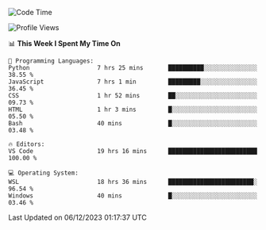 <!--START_SECTION:waka-->
![Code Time](http://img.shields.io/badge/Code%20Time-426%20hrs%2045%20mins-blue)

![Profile Views](http://img.shields.io/badge/Profile%20Views-18-blue)

📊 **This Week I Spent My Time On** 

```text
💬 Programming Languages: 
Python                   7 hrs 25 mins       ██████████░░░░░░░░░░░░░░░   38.55 % 
JavaScript               7 hrs 1 min         █████████░░░░░░░░░░░░░░░░   36.45 % 
CSS                      1 hr 52 mins        ██░░░░░░░░░░░░░░░░░░░░░░░   09.73 % 
HTML                     1 hr 3 mins         █░░░░░░░░░░░░░░░░░░░░░░░░   05.50 % 
Bash                     40 mins             █░░░░░░░░░░░░░░░░░░░░░░░░   03.48 % 

🔥 Editors: 
VS Code                  19 hrs 16 mins      █████████████████████████   100.00 % 

💻 Operating System: 
WSL                      18 hrs 36 mins      ████████████████████████░   96.54 % 
Windows                  40 mins             █░░░░░░░░░░░░░░░░░░░░░░░░   03.46 % 
```


 Last Updated on 06/12/2023 01:17:37 UTC
<!--END_SECTION:waka-->
